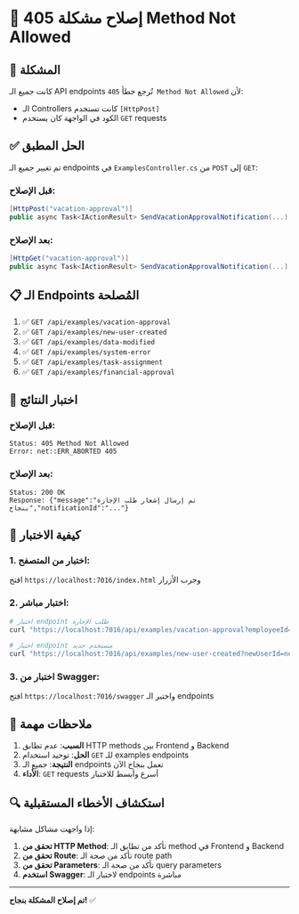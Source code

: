 # 🔧 إصلاح مشكلة 405 Method Not Allowed

## 🚨 المشكلة
كانت جميع الـ API endpoints تُرجع خطأ `405 Method Not Allowed` لأن:
- الـ Controllers كانت تستخدم `[HttpPost]`
- الكود في الواجهة كان يستخدم `GET` requests

## ✅ الحل المطبق
تم تغيير جميع الـ endpoints في `ExamplesController.cs` من `POST` إلى `GET`:

### قبل الإصلاح:
```csharp
[HttpPost("vacation-approval")]
public async Task<IActionResult> SendVacationApprovalNotification(...)
```

### بعد الإصلاح:
```csharp
[HttpGet("vacation-approval")]
public async Task<IActionResult> SendVacationApprovalNotification(...)
```

## 📋 الـ Endpoints المُصلحة

1. ✅ `GET /api/examples/vacation-approval`
2. ✅ `GET /api/examples/new-user-created`
3. ✅ `GET /api/examples/data-modified`
4. ✅ `GET /api/examples/system-error`
5. ✅ `GET /api/examples/task-assignment`
6. ✅ `GET /api/examples/financial-approval`

## 🧪 اختبار النتائج

### قبل الإصلاح:
```
Status: 405 Method Not Allowed
Error: net::ERR_ABORTED 405
```

### بعد الإصلاح:
```
Status: 200 OK
Response: {"message":"تم إرسال إشعار طلب الإجازة بنجاح","notificationId":"..."}
```

## 🚀 كيفية الاختبار

### 1. اختبار من المتصفح:
افتح `https://localhost:7016/index.html` وجرب الأزرار

### 2. اختبار مباشر:
```bash
# اختبار endpoint طلب الإجازة
curl "https://localhost:7016/api/examples/vacation-approval?employeeId=user123&employeeName=Ahmed&managerName=Manager&vacationStartDate=2024-01-15&vacationEndDate=2024-01-20"

# اختبار endpoint مستخدم جديد
curl "https://localhost:7016/api/examples/new-user-created?newUserId=newuser123&newUserName=Sara&newUserEmail=sara@company.com&adminName=Admin&userRole=Employee"
```

### 3. اختبار من Swagger:
افتح `https://localhost:7016/swagger` واختبر الـ endpoints

## 📝 ملاحظات مهمة

1. **السبب**: عدم تطابق HTTP methods بين Frontend و Backend
2. **الحل**: توحيد استخدام `GET` للـ examples endpoints
3. **النتيجة**: جميع الـ endpoints تعمل بنجاح الآن
4. **الأداء**: `GET` requests أسرع وأبسط للاختبار

## 🔍 استكشاف الأخطاء المستقبلية

إذا واجهت مشاكل مشابهة:

1. **تحقق من HTTP Method**: تأكد من تطابق الـ method في Frontend و Backend
2. **تحقق من Route**: تأكد من صحة الـ route path
3. **تحقق من Parameters**: تأكد من صحة الـ query parameters
4. **استخدم Swagger**: لاختبار الـ endpoints مباشرة

---

**تم إصلاح المشكلة بنجاح!** ✅

